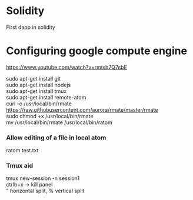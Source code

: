 # Solidity
First dapp in solidity


# Configuring google compute engine
https://www.youtube.com/watch?v=rmtsh7Q7sbE

sudo apt-get install git  
sudo apt-get install nodejs  
sudo apt-get install tmux  
sudo apt-get install remote-atom  
curl -o /usr/local/bin/rmate https://raw.githubusercontent.com/aurora/rmate/master/rmate  
sudo chmod +x /usr/local/bin/rmate  
mv /usr/local/bin/rmate /usr/local/bin/ratom  

### Allow editing of a file in local atom  
ratom test.txt   

### Tmux aid  
tmux new-session -n session1  
ctrlb+x -> kill panel  
" horizontal split, % vertical split  
